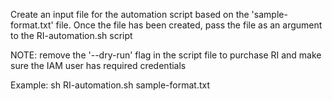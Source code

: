 Create an input file for the automation script based on the 'sample-format.txt' file.
Once the file has been created, pass the file as an argument to the RI-automation.sh script

NOTE: remove the '--dry-run' flag in the script file to purchase RI and make sure the IAM user has required credentials

Example: sh RI-automation.sh sample-format.txt
